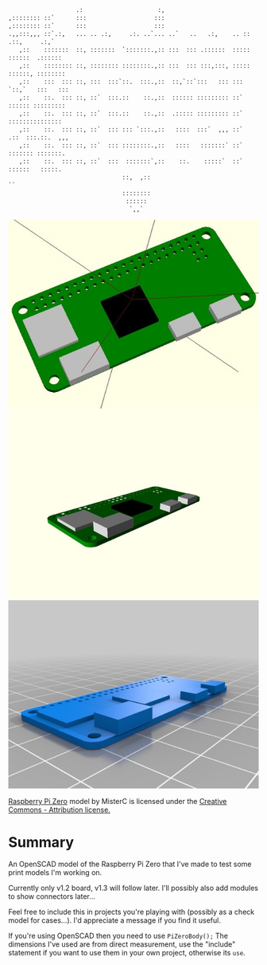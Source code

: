 ```
                   .:                     :,                                          
,:::::::: ::`      :::                   :::                                          
,:::::::: ::`      :::                   :::                                          
.,,:::,,, ::`.:,   ... .. .:,     .:. ..`... ..`   ..   .:,    .. ::  .::,     .:,`   
   ,::    :::::::  ::, :::::::  `:::::::.,:: :::  ::: .::::::  ::::: ::::::  .::::::  
   ,::    :::::::: ::, :::::::: ::::::::.,:: :::  ::: :::,:::, ::::: ::::::, ::::::::
   ,::    :::  ::: ::, :::  :::`::.  :::.,::  ::,`::`:::   ::: :::  `::,`   :::   :::
   ,::    ::.  ::: ::, ::`  :::.::    ::.,::  :::::: ::::::::: ::`   :::::: :::::::::
   ,::    ::.  ::: ::, ::`  :::.::    ::.,::  .::::: ::::::::: ::`    :::::::::::::::
   ,::    ::.  ::: ::, ::`  ::: ::: `:::.,::   ::::  :::`  ,,, ::`  .::  :::.::.  ,,,
   ,::    ::.  ::: ::, ::`  ::: ::::::::.,::   ::::   :::::::` ::`   ::::::: :::::::.
   ,::    ::.  ::: ::, ::`  :::  :::::::`,::    ::.    :::::`  ::`   ::::::   :::::.  
                                ::,  ,::                               ``             
                                ::::::::                                              
                                 ::::::                                               
                                  `,,`

```

![](images/three.jpg)
![](images/two.jpg)
![](images/one.jpg)


[Raspberry Pi Zero](http://www.thingiverse.com/thing:1638529) model by MisterC is licensed under the [Creative Commons - Attribution license.](http://creativecommons.org/licenses/by/3.0/)

# Summary

An OpenSCAD model of the Raspberry Pi Zero that I've made to test some print models I'm working on.

Currently only v1.2 board, v1.3 will follow later.  I'll possibly also add modules to show connectors later...

Feel free to include this in projects you're playing with (possibly as a check model for cases...).  I'd appreciate a message if you find it useful.

If you're using OpenSCAD then you need to use
`PiZeroBody();`
The dimensions I've used are from direct measurement, use the "include" statement if you want to use them in your own project, otherwise its `use`.
